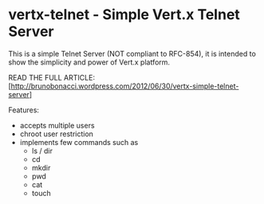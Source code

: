 vertx-telnet - Simple Vert.x Telnet Server
==========================================

This is a simple Telnet Server (NOT compliant to RFC-854), it is intended to show
the simplicity and power of Vert.x platform.

READ THE FULL ARTICLE: [http://brunobonacci.wordpress.com/2012/06/30/vertx-simple-telnet-server]

Features:
 - accepts multiple users
 - chroot user restriction
 - implements few commands such as
   - ls / dir
   - cd
   - mkdir
   - pwd
   - cat
   - touch


